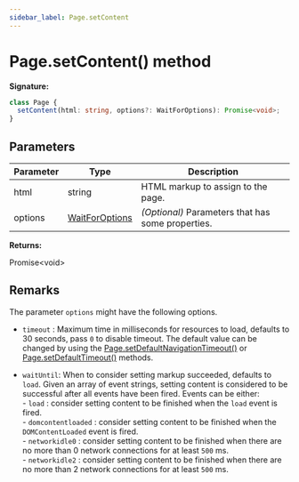 ```yaml
---
sidebar_label: Page.setContent
---
```


# Page.setContent() method

**Signature:**

```typescript
class Page {
  setContent(html: string, options?: WaitForOptions): Promise<void>;
}
```

## Parameters

| Parameter | Type                                            | Description                                            |
| --------- | ----------------------------------------------- | ------------------------------------------------------ |
| html      | string                                          | HTML markup to assign to the page.                     |
| options   | [WaitForOptions](./puppeteer.waitforoptions.md) | <i>(Optional)</i> Parameters that has some properties. |

**Returns:**

Promise&lt;void&gt;

## Remarks

The parameter `options` might have the following options.

- `timeout` : Maximum time in milliseconds for resources to load, defaults to 30
  seconds, pass `0` to disable timeout. The default value can be changed by
  using the
  [Page.setDefaultNavigationTimeout()](./puppeteer.page.setdefaultnavigationtimeout.md)
  or [Page.setDefaultTimeout()](./puppeteer.page.setdefaulttimeout.md) methods.

- `waitUntil`: When to consider setting markup succeeded, defaults to `load`.
  Given an array of event strings, setting content is considered to be
  successful after all events have been fired. Events can be either:<br/> -
  `load` : consider setting content to be finished when the `load` event is
  fired.<br/> - `domcontentloaded` : consider setting content to be finished
  when the `DOMContentLoaded` event is fired.<br/> - `networkidle0` : consider
  setting content to be finished when there are no more than 0 network
  connections for at least `500` ms.<br/> - `networkidle2` : consider setting
  content to be finished when there are no more than 2 network connections for
  at least `500` ms.
